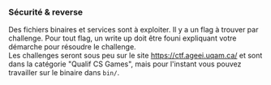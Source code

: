 ### Sécurité & reverse

Des fichiers binaires et services sont à exploiter. Il y a un flag à trouver par challenge. Pour tout flag, un write up doit être founi expliquant votre démarche pour résoudre le challenge.  
Les challenges seront sous peu sur le site https://ctf.ageei.uqam.ca/ et sont dans la catégorie "Qualif CS Games", mais pour l'instant vous pouvez travailler sur le binaire dans `bin/`.


